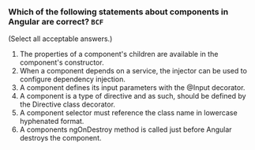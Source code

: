### Which of the following statements about components in Angular are correct? ```BCF```

(Select all acceptable answers.)

1) The properties of a component's children are available in the component's constructor.
2) When a component depends on a service, the injector can be used to configure  dependency injection.
3) A component defines its input parameters with the @Input decorator.
4) A component is a type of directive and as such, should be defined by the Directive class decorator.
5) A component selector must reference the class name in lowercase hyphenated format.
6) A components ngOnDestroy method is called just before Angular destroys the component.

